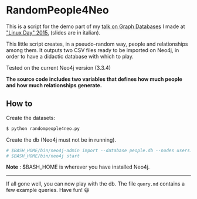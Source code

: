 # RandomPeople4Neo

This is a script for the demo part of my [talk on Graph Databases](http://linuxday.gulch.it/slides/2015/traccia-tecnica/dbms.pdf) I made at ["Linux Day" 2015.](http://linuxday.gulch.it/node/68) (slides are in italian).

This little script creates, in a pseudo-random way, people and relationships among them. It outputs two CSV files ready to be imported on Neo4j, in order to have a didactic database with which to play.

Tested on the current Neo4j version (3.3.4)

**The source code includes two variables that defines how much people and how much relationships generate.**


## How to

Create the datasets:

```bash
$ python randompeople4neo.py
```

Create the db (Neo4j must not be in running).

```bash
# $BASH_HOME/bin/neo4j-admin import --database people.db --nodes users.csv --relationships rels.csv
# $BASH_HOME/bin/neo4j start
```
**Note** : $BASH_HOME is wherever you have installed Neo4j.

---

If all gone well, you can now play with the db. The file `query.md` contains a few example queries. Have fun! 😃
